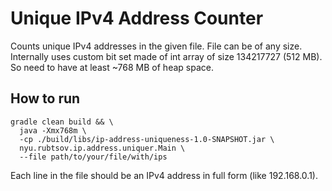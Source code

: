 # Unique IPv4 Address Counter

Counts unique IPv4 addresses in the given file. File can be of any size. Internally uses custom bit set made of int
array of size 134217727 (512 MB). So need to have at least ~768 MB of heap space.

## How to run

```shell
gradle clean build && \
  java -Xmx768m \
  -cp ./build/libs/ip-address-uniqueness-1.0-SNAPSHOT.jar \
  nyu.rubtsov.ip.address.uniquer.Main \
  --file path/to/your/file/with/ips
```

Each line in the file should be an IPv4 address in full form (like 192.168.0.1).
